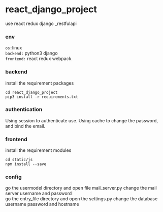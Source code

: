 # react_django_project
use react redux django _restfulapi

### env
`os:`linux<br>
`backend:`
python3
django<br>
`frontend:`
react
redux
webpack

### backend 
install the requirement packages
```
cd react_django_project
pip3 install -r requirements.txt
```
### authentication
Using session to authenticate use.
Using cache to change the password, and bind the email.

### frontend
install the requirement modules
```
cd static/js
npm install --save
```
### config
go the usermodel directory and open file mail_server.py change the mail server username and password<br>
go the entry_file directory and open the settings.py change the database username password and hostname



